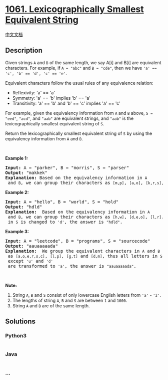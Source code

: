 # [1061. Lexicographically Smallest Equivalent String](https://leetcode.com/problems/lexicographically-smallest-equivalent-string)

[中文文档](/solution/1000-1099/1061.Lexicographically%20Smallest%20Equivalent%20String/README.md)

## Description

<p>Given strings <code>A</code> and <code>B</code> of the same length, we say A[i] and B[i] are equivalent characters. For example, if <code>A = "abc"</code> and <code>B = "cde"</code>, then we have <code>'a' == 'c', 'b' == 'd', 'c' == 'e'</code>.</p>

<p>Equivalent characters follow the usual rules of any equivalence relation:</p>

<ul>
	<li>Reflexivity: 'a' == 'a'</li>
	<li>Symmetry: 'a' == 'b' implies 'b' == 'a'</li>
	<li>Transitivity: 'a' == 'b' and 'b' == 'c' implies 'a' == 'c'</li>
</ul>

<p>For example, given the equivalency information from <code>A</code> and <code>B</code> above, <code>S = "eed"</code>, <code>"acd"</code>, and <code>"aab"</code> are equivalent strings, and <code>"aab"</code> is the lexicographically smallest equivalent string of <code>S</code>.</p>

<p>Return the lexicographically smallest equivalent string of <code>S</code> by using the equivalency information from <code>A</code> and <code>B</code>.</p>

<p> </p>

<p><strong>Example 1:</strong></p>

<pre>
<strong>Input: </strong>A = <span id="example-input-1-1">"parker"</span>, B = <span id="example-input-1-2">"morris"</span>, S = <span id="example-input-1-3">"parser"</span>
<strong>Output: </strong><span id="example-output-1">"makkek"</span>
<strong>Explanation:</strong> Based on the equivalency information in <code>A</code> and <code>B</code>, we can group their characters as <code>[m,p]</code>, <code>[a,o]</code>, <code>[k,r,s]</code>, <code>[e,i]</code>. The characters in each group are equivalent and sorted in lexicographical order. So the answer is <code>"makkek"</code>.
</pre>

<p><strong>Example 2:</strong></p>

<pre>
<strong>Input: </strong>A = <span id="example-input-2-1">"hello"</span>, B = <span id="example-input-2-2">"world"</span>, S = <span id="example-input-2-3">"hold"</span>
<strong>Output: </strong><span id="example-output-2">"hdld"</span>
<strong>Explanation: </strong> Based on the equivalency information in <code>A</code> and <code>B</code>, we can group their characters as <code>[h,w]</code>, <code>[d,e,o]</code>, <code>[l,r]</code>. So only the second letter <code>'o'</code> in <code>S</code> is changed to <code>'d'</code>, the answer is <code>"hdld"</code>.
</pre>

<p><strong>Example 3:</strong></p>

<pre>
<strong>Input: </strong>A = <span id="example-input-3-1">"leetcode"</span>, B = <span id="example-input-3-2">"programs"</span>, S = <span id="example-input-3-3">"sourcecode"</span>
<strong>Output: </strong><span id="example-output-3">"aauaaaaada"</span>
<strong>Explanation: </strong> We group the equivalent characters in <code>A</code> and <code>B</code> as <code>[a,o,e,r,s,c]</code>, <code>[l,p]</code>, <code>[g,t]</code> and <code>[d,m]</code>, thus all letters in <code>S</code> except <code>'u'</code> and <code>'d'</code> are transformed to <code>'a'</code>, the answer is <code>"aauaaaaada"</code>.
</pre>

<p> </p>

<p><strong>Note:</strong></p>

<ol>
	<li>String <code>A</code>, <code>B</code> and <code>S</code> consist of only lowercase English letters from <code>'a'</code> - <code>'z'</code>.</li>
	<li>The lengths of string <code>A</code>, <code>B</code> and <code>S</code> are between <code>1</code> and <code>1000</code>.</li>
	<li>String <code>A</code> and <code>B</code> are of the same length.</li>
</ol>

## Solutions

<!-- tabs:start -->

### **Python3**

```python

```

### **Java**

```java

```

### **...**

```

```

<!-- tabs:end -->
